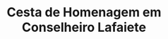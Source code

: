 ---
title: "Cesta de Homenagem em Conselheiro Lafaiete"
description: "Preste uma linda homenagem com uma cesta personalizada em Conselheiro Lafaiete. Uma forma única de expressar carinho e reconhecimento."
layout: "home.html"
permalink: "/cesta-de-homenagem-em-conselheiro-lafaiete/"
---